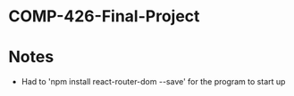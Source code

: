 # COMP-426-Final-Project

# Notes
- Had to 'npm install react-router-dom --save' for the program to start up